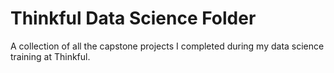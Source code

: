 # Thinkful Data Science Folder

A collection of all the capstone projects I completed during my data science training at Thinkful.
